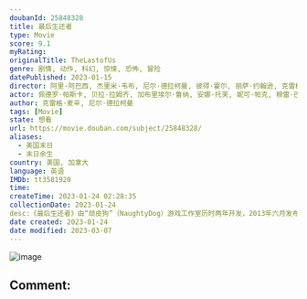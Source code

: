 ```yaml
---
doubanId: 25848328
title: 最后生还者
type: Movie
score: 9.1
myRating: 
originalTitle: TheLastofUs
genre: 剧情, 动作, 科幻, 惊悚, 恐怖, 冒险
datePublished: 2023-01-15
director: 阿里·阿巴西, 杰里米·韦布, 尼尔·德拉柯曼, 彼得·霍尔, 丽萨·约翰逊, 克雷格·麦辛, 亚斯米拉·日巴尼奇
actor: 佩德罗·帕斯卡, 贝拉·拉姆齐, 加布里埃尔·鲁纳, 安娜·托芙, 妮可·帕克, 穆雷·巴特利特, 尼克·奥弗曼, 斯托姆·瑞德, 梅尔·丹德里奇, 杰弗里·皮尔斯, 拉马尔·约翰逊, 凯文·伍达德, 格雷厄姆·格林, undefined, 艾什莉·约翰逊, 特罗伊·贝克, 玛莉·格雷斯·贝克尔, 凯文·萨特里, 布拉德·利兰, 布兰登·弗莱彻, 卢蒂娜·卫斯理, 泰勒·圣·皮埃尔, undefined, 索尼娅·玛丽亚·基里拉, 杰夫·汉尼, 坦迪·牛顿, 约翰·汉纳
author: 克雷格·麦辛, 尼尔·德拉柯曼
tags: [Movie]
state: 想看
url: https://movie.douban.com/subject/25848328/
aliases:
  - 美国末日
  - 末日余生
country: 美国, 加拿大
language: 英语
IMDb: tt3581920
time: 
createTime: 2023-01-24 02:28:35
collectionDate: 2023-01-24
desc:《最后生还者》由“顽皮狗”（NaughtyDog）游戏工作室历时两年开发，2013年六月发布。整部游戏设定在一个病毒肆虐之后的美国，被病毒感染的人都变成了可怕的怪物，游戏主角是一个个性冷漠的走私贩大...
date created: 2023-01-24
date modified: 2023-03-07
---
```


![image](p2884221114.jpg)

Comment:
---

